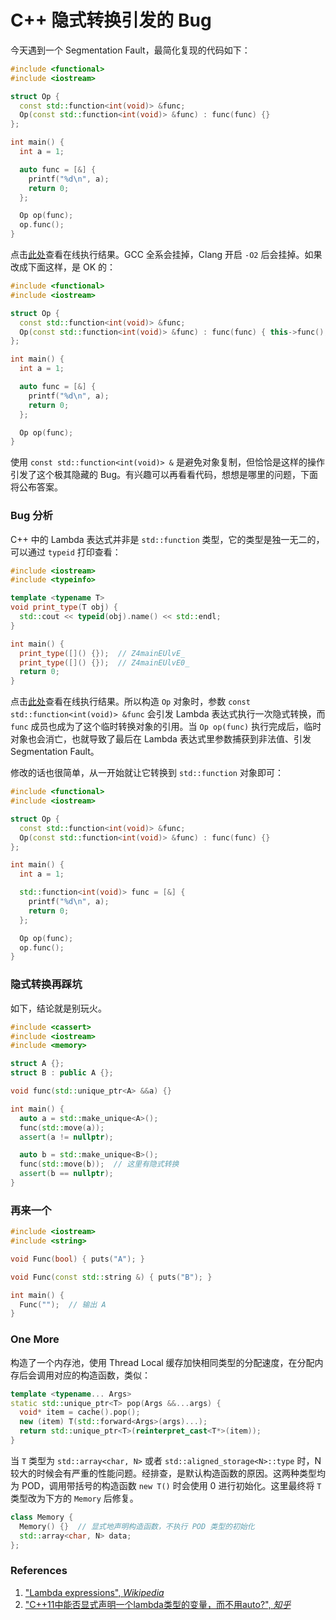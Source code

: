# C++ 隐式转换引发的 Bug

今天遇到一个 Segmentation Fault，最简化复现的代码如下：

```c++
#include <functional>
#include <iostream>

struct Op {
  const std::function<int(void)> &func;
  Op(const std::function<int(void)> &func) : func(func) {}
};

int main() {
  int a = 1;

  auto func = [&] {
    printf("%d\n", a);
    return 0;
  };

  Op op(func);
  op.func();
}
```

点击[此处](https://godbolt.org/z/Er5xFf)查看在线执行结果。GCC 全系会挂掉，Clang 开启 `-O2` 后会挂掉。如果改成下面这样，是 OK 的：

```c++
#include <functional>
#include <iostream>

struct Op {
  const std::function<int(void)> &func;
  Op(const std::function<int(void)> &func) : func(func) { this->func(); }
};

int main() {
  int a = 1;

  auto func = [&] {
    printf("%d\n", a);
    return 0;
  };

  Op op(func);
}
```

使用 `const std::function<int(void)> &` 是避免对象复制，但恰恰是这样的操作引发了这个极其隐藏的 Bug。有兴趣可以再看看代码，想想是哪里的问题，下面将公布答案。

### Bug 分析

C++ 中的 Lambda 表达式并非是 `std::function` 类型，它的类型是独一无二的，可以通过 `typeid` 打印查看：

```c++
#include <iostream>
#include <typeinfo>

template <typename T>
void print_type(T obj) {
  std::cout << typeid(obj).name() << std::endl;
}

int main() {
  print_type([]() {});  // Z4mainEUlvE_
  print_type([]() {});  // Z4mainEUlvE0_
  return 0;
}
```

点击[此处](https://godbolt.org/z/FdFM_y)查看在线执行结果。所以构造 `Op` 对象时，参数 `const std::function<int(void)> &func` 会引发 Lambda 表达式执行一次隐式转换，而 `func` 成员也成为了这个临时转换对象的引用。当 `Op op(func)` 执行完成后，临时对象也会消亡，也就导致了最后在 Lambda 表达式里参数捕获到非法值、引发 Segmentation Fault。

修改的话也很简单，从一开始就让它转换到 `std::function` 对象即可：

```c++
#include <functional>
#include <iostream>

struct Op {
  const std::function<int(void)> &func;
  Op(const std::function<int(void)> &func) : func(func) {}
};

int main() {
  int a = 1;

  std::function<int(void)> func = [&] {
    printf("%d\n", a);
    return 0;
  };

  Op op(func);
  op.func();
}
```

### 隐式转换再踩坑

如下，结论就是别玩火。

```c++
#include <cassert>
#include <iostream>
#include <memory>

struct A {};
struct B : public A {};

void func(std::unique_ptr<A> &&a) {}

int main() {
  auto a = std::make_unique<A>();
  func(std::move(a));
  assert(a != nullptr);

  auto b = std::make_unique<B>();
  func(std::move(b));  // 这里有隐式转换
  assert(b == nullptr);
}
```

### 再来一个

```c++
#include <iostream>
#include <string>

void Func(bool) { puts("A"); }

void Func(const std::string &) { puts("B"); }

int main() {
  Func("");  // 输出 A
}
```

### One More

构造了一个内存池，使用 Thread Local 缓存加快相同类型的分配速度，在分配内存后会调用对应的构造函数，类似：

```c++
template <typename... Args>
static std::unique_ptr<T> pop(Args &&...args) {
  void* item = cache().pop();
  new (item) T(std::forward<Args>(args)...);
  return std::unique_ptr<T>(reinterpret_cast<T*>(item));
}
```

当 `T` 类型为 `std::array<char, N>` 或者 `std::aligned_storage<N>::type` 时，N 较大的时候会有严重的性能问题。经排查，是默认构造函数的原因。这两种类型均为 POD，调用带括号的构造函数 `new T()` 时会使用 0 进行初始化。这里最终将 `T` 类型改为下方的 `Memory` 后修复。

```c++
class Memory {
  Memory() {}  // 显式地声明构造函数，不执行 POD 类型的初始化
  std::array<char, N> data;
};
```

### References

1. ["Lambda expressions", *Wikipedia*](https://en.cppreference.com/w/cpp/language/lambda)
2. ["C++11中能否显式声明一个lambda类型的变量，而不用auto?", *知乎*](https://www.zhihu.com/question/48165767)

